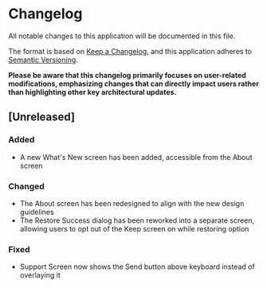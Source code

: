 # Changelog
All notable changes to this application will be documented in this file.

The format is based on [Keep a Changelog](https://keepachangelog.com/en/1.0.0/),
and this application adheres to [Semantic Versioning](https://semver.org/spec/v2.0.0.html).

**Please be aware that this changelog primarily focuses on user-related modifications, emphasizing changes that can
directly impact users rather than highlighting other key architectural updates.**

## [Unreleased]

### Added
- A new What's New screen has been added, accessible from the About screen

### Changed
- The About screen has been redesigned to align with the new design guidelines
- The Restore Success dialog has been reworked into a separate screen, allowing users to opt out of the Keep screen 
  on while restoring option

### Fixed
- Support Screen now shows the Send button above keyboard instead of overlaying it
